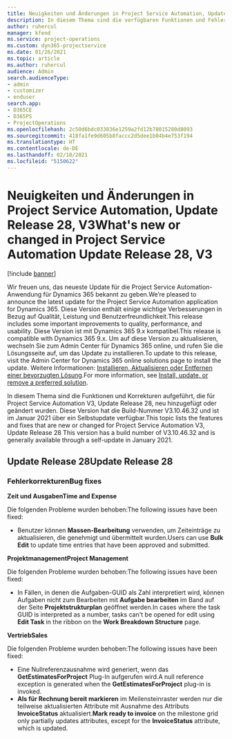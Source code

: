 ```yaml
---
title: Neuigkeiten und Änderungen in Project Service Automation, Update Release 28, V3
description: In diesem Thema sind die verfügbaren Funktionen und Fehlerbehebungen für Project Service Automation Update Release 28, V3 aufgeführt.
author: ruhercul
manager: kfend
ms.service: project-operations
ms.custom: dyn365-projectservice
ms.date: 01/26/2021
ms.topic: article
ms.author: ruhercul
audience: Admin
search.audienceType:
- admin
- customizer
- enduser
search.app:
- D365CE
- D365PS
- ProjectOperations
ms.openlocfilehash: 2c50d6bdc033836e1259a2fd12b78015280d8093
ms.sourcegitcommit: 418fa1fe9d605b8faccc2d5dee1b04b4e753f194
ms.translationtype: HT
ms.contentlocale: de-DE
ms.lasthandoff: 02/10/2021
ms.locfileid: "5150622"
---
```

# <a name="whats-new-or-changed-in-project-service-automation-update-release-28-v3"></a><span data-ttu-id="d0487-103">Neuigkeiten und Änderungen in Project Service Automation, Update Release 28, V3</span><span class="sxs-lookup"><span data-stu-id="d0487-103">What's new or changed in Project Service Automation Update Release 28, V3</span></span>

[!include [banner](../includes/psa-now-project-operations.md)]

<span data-ttu-id="d0487-104">Wir freuen uns, das neueste Update für die Project Service Automation-Anwendung für Dynamics 365 bekannt zu geben.</span><span class="sxs-lookup"><span data-stu-id="d0487-104">We’re pleased to announce the latest update for the Project Service Automation application for Dynamics 365.</span></span> <span data-ttu-id="d0487-105">Diese Version enthält einige wichtige Verbesserungen in Bezug auf Qualität, Leistung und Benutzerfreundlichkeit.</span><span class="sxs-lookup"><span data-stu-id="d0487-105">This release includes some important improvements to quality, performance, and usability.</span></span> <span data-ttu-id="d0487-106">Diese Version ist mit Dynamics 365 9.x kompatibel.</span><span class="sxs-lookup"><span data-stu-id="d0487-106">This release is compatible with Dynamics 365 9.x.</span></span> <span data-ttu-id="d0487-107">Um auf diese Version zu aktualisieren, wechseln Sie zum Admin Center für Dynamics 365 online, und rufen Sie die Lösungsseite auf, um das Update zu installieren.</span><span class="sxs-lookup"><span data-stu-id="d0487-107">To update to this release, visit the Admin Center for Dynamics 365 online solutions page to install the update.</span></span> <span data-ttu-id="d0487-108">Weitere Informationen: [Installieren, Aktualisieren oder Entfernen einer bevorzugten Lösung](https://docs.microsoft.com/power-platform/admin/install-remove-preferred-solution).</span><span class="sxs-lookup"><span data-stu-id="d0487-108">For more information, see [Install, update, or remove a preferred solution](https://docs.microsoft.com/power-platform/admin/install-remove-preferred-solution).</span></span>

<span data-ttu-id="d0487-109">In diesem Thema sind die Funktionen und Korrekturen aufgeführt, die für Project Service Automation V3, Update Release 28, neu hinzugefügt oder geändert wurden. Diese Version hat die Build-Nummer V3.10.46.32 und ist im Januar 2021 über ein Selbstupdate verfügbar.</span><span class="sxs-lookup"><span data-stu-id="d0487-109">This topic lists the features and fixes that are new or changed for Project Service Automation V3, Update Release 28 This version has a build number of V3.10.46.32 and is generally available through a self-update in January 2021.</span></span>

## <a name="update-release-28"></a><span data-ttu-id="d0487-110">Update Release 28</span><span class="sxs-lookup"><span data-stu-id="d0487-110">Update Release 28</span></span>

### <a name="bug-fixes"></a><span data-ttu-id="d0487-111">Fehlerkorrekturen</span><span class="sxs-lookup"><span data-stu-id="d0487-111">Bug fixes</span></span>

<span data-ttu-id="d0487-112">**Zeit und Ausgaben**</span><span class="sxs-lookup"><span data-stu-id="d0487-112">**Time and Expense**</span></span>

<span data-ttu-id="d0487-113">Die folgenden Probleme wurden behoben:</span><span class="sxs-lookup"><span data-stu-id="d0487-113">The following issues have been fixed:</span></span>

- <span data-ttu-id="d0487-114">Benutzer können **Massen-Bearbeitung** verwenden, um Zeiteinträge zu aktualisieren, die genehmigt und übermittelt wurden.</span><span class="sxs-lookup"><span data-stu-id="d0487-114">Users can use **Bulk Edit** to update time entries that have been approved and submitted.</span></span>

<span data-ttu-id="d0487-115">**Projektmanagement**</span><span class="sxs-lookup"><span data-stu-id="d0487-115">**Project Management**</span></span>

<span data-ttu-id="d0487-116">Die folgenden Probleme wurden behoben:</span><span class="sxs-lookup"><span data-stu-id="d0487-116">The following issues have been fixed:</span></span>

- <span data-ttu-id="d0487-117">In Fällen, in denen die Aufgaben-GUID als Zahl interpretiert wird, können Aufgaben nicht zum Bearbeiten mit **Aufgabe bearbeiten** im Band auf der Seite **Projektstrukturplan** geöffnet werden.</span><span class="sxs-lookup"><span data-stu-id="d0487-117">In cases where the task GUID is interpreted as a number, tasks can't be opened for edit using **Edit Task** in the ribbon on the **Work Breakdown Structure** page.</span></span>

<span data-ttu-id="d0487-118">**Vertrieb**</span><span class="sxs-lookup"><span data-stu-id="d0487-118">**Sales**</span></span>

<span data-ttu-id="d0487-119">Die folgenden Probleme wurden behoben:</span><span class="sxs-lookup"><span data-stu-id="d0487-119">The following issues have been fixed:</span></span>

- <span data-ttu-id="d0487-120">Eine Nullreferenzausnahme wird generiert, wenn das **GetEstimatesForProject** Plug-In aufgerufen wird.</span><span class="sxs-lookup"><span data-stu-id="d0487-120">A null reference exception is generated when the **GetEstimatesForProject** plug-in is invoked.</span></span>
- <span data-ttu-id="d0487-121">**Als für Rechnung bereit markieren** im Meilensteinraster werden nur die teilweise aktualisierten Attribute mit Ausnahme des Attributs **InvoiceStatus** aktualisiert.</span><span class="sxs-lookup"><span data-stu-id="d0487-121">**Mark ready to invoice** on the milestone grid only partially updates attributes, except for the **InvoiceStatus** attribute, which is updated.</span></span>

